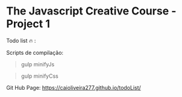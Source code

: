 # The Javascript Creative Course - Project 1

Todo list :fire: :

Scripts de compilação:
> gulp minifyJs
 
> gulp minifyCss


Git Hub Page:
https://caioliveira277.github.io/todoList/
